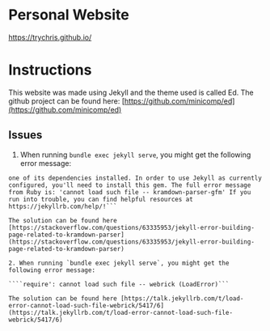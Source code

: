 # Personal Website
https://trychris.github.io/

# Instructions

This website was made using Jekyll and the theme used is called Ed. The github project can be found here: [https://github.com/minicomp/ed](https://github.com/minicomp/ed) 

## Issues
1. When running `bundle exec jekyll serve`, you might get the following error message: 

```Dependency Error: Yikes! It looks like you don't have kramdown-parser-gfm or 
one of its dependencies installed. In order to use Jekyll as currently configured, you'll need to install this gem. The full error message from Ruby is: 'cannot load such file -- kramdown-parser-gfm' If you run into trouble, you can find helpful resources at https://jekyllrb.com/help/!```

The solution can be found here [https://stackoverflow.com/questions/63335953/jekyll-error-building-page-related-to-kramdown-parser](https://stackoverflow.com/questions/63335953/jekyll-error-building-page-related-to-kramdown-parser)

2. When running `bundle exec jekyll serve`, you might get the following error message: 

````require': cannot load such file -- webrick (LoadError)```

The solution can be found here [https://talk.jekyllrb.com/t/load-error-cannot-load-such-file-webrick/5417/6](https://talk.jekyllrb.com/t/load-error-cannot-load-such-file-webrick/5417/6)